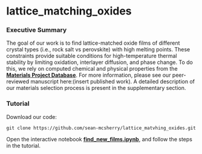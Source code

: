 # lattice_matching_oxides

### Executive Summary
The goal of our work is to find lattice-matched oxide films of different crystal types (i.e., rock salt vs perovskite) with high melting points. These constraints provide suitable conditions for high-temperature thermal stability by limiting oxidation, interlayer diffusion, and phase change. To do this, we rely on computed chemical and physical properties from the [**Materials Project Database**](https://materialsproject.org). For more information, please see our peer-reviewed manuscript here:(insert published work). A detailed description of our materials selection process is present in the supplementary section.

### Tutorial
Download our code:
```
git clone https://github.com/sean-mcsherry/lattice_matvhing_oxides.git
```
Open the interactive notebook [**find_new_films.ipynb**](find_new_films.ipynb), and follow the steps in the tutorial. 
